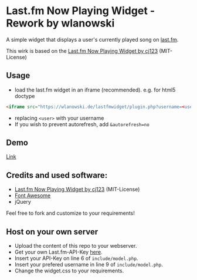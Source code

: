 # Last.fm Now Playing Widget - Rework by wlanowski

A simple widget that displays a user's currently played song on [last.fm](http://last.fm).

This wirk is based on the [Last.fm Now Playing Widget by cj123](https://github.com/cj123/lastfm-nowplaying-widget) (MIT-License)

## Usage

* load the last.fm widget in an iframe (recommended). e.g. for html5 doctype
 ```html
 <iframe src="https://wlanowski.de/lastfmwidget/plugin.php?username=<user>" scrolling="no" height="300px"></iframe>
 ```

* replacing `<user>` with your username 
* If you wish to prevent autorefresh, add `&autorefresh=no`

## Demo
[Link](https://wlanowski.de/lastfmwidget/plugin.php?username=wlanowski)


## Credits and used software:
* [Last.fm Now Playing Widget by cj123](https://github.com/cj123/lastfm-nowplaying-widget) (MIT-License)
* [Font Awesome](https://fontawesome.com/)
* jQuery

Feel free to fork and customize to your requirements!

## Host on your own server
* Upload the content of this repo to your webserver.
* Get your own Last.fm-API-Key [here](https://www.last.fm/api/account/create).
* Insert your API-Key on line 6 of `include/model.php`.
* Insert your prefered username in line 9 of `include/model.php`.
* Change the widget.css to your requirements.